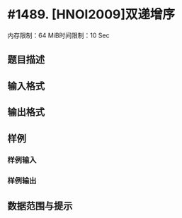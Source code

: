 # #1489. [HNOI2009]双递增序

内存限制：64 MiB时间限制：10 Sec

## 题目描述

## 输入格式

## 输出格式

## 样例

### 样例输入

### 样例输出

## 数据范围与提示
